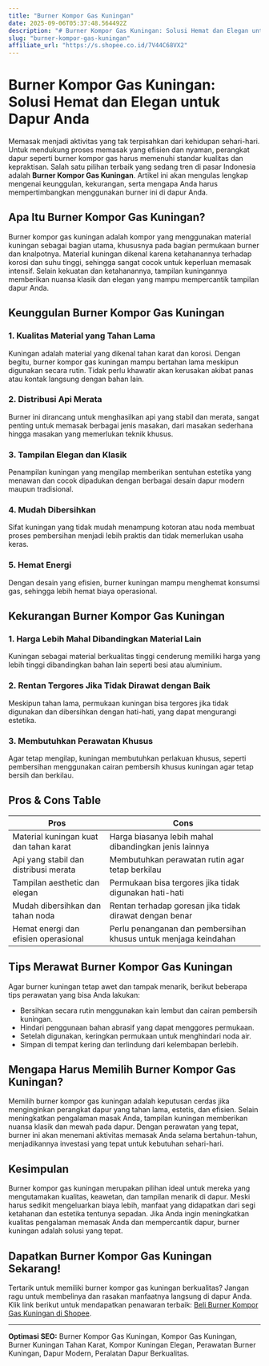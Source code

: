 ```yaml
---
title: "Burner Kompor Gas Kuningan"
date: 2025-09-06T05:37:48.564492Z
description: "# Burner Kompor Gas Kuningan: Solusi Hemat dan Elegan untuk Dapur Anda..."
slug: "burner-kompor-gas-kuningan"
affiliate_url: "https://s.shopee.co.id/7V44C68VX2"
---
```

# Burner Kompor Gas Kuningan: Solusi Hemat dan Elegan untuk Dapur Anda

Memasak menjadi aktivitas yang tak terpisahkan dari kehidupan sehari-hari. Untuk mendukung proses memasak yang efisien dan nyaman, perangkat dapur seperti burner kompor gas harus memenuhi standar kualitas dan kepraktisan. Salah satu pilihan terbaik yang sedang tren di pasar Indonesia adalah **Burner Kompor Gas Kuningan**. Artikel ini akan mengulas lengkap mengenai keunggulan, kekurangan, serta mengapa Anda harus mempertimbangkan menggunakan burner ini di dapur Anda.

## Apa Itu Burner Kompor Gas Kuningan?

Burner kompor gas kuningan adalah kompor yang menggunakan material kuningan sebagai bagian utama, khususnya pada bagian permukaan burner dan knalpotnya. Material kuningan dikenal karena ketahanannya terhadap korosi dan suhu tinggi, sehingga sangat cocok untuk keperluan memasak intensif. Selain kekuatan dan ketahanannya, tampilan kuningannya memberikan nuansa klasik dan elegan yang mampu mempercantik tampilan dapur Anda.

## Keunggulan Burner Kompor Gas Kuningan

### 1. Kualitas Material yang Tahan Lama
Kuningan adalah material yang dikenal tahan karat dan korosi. Dengan begitu, burner kompor gas kuningan mampu bertahan lama meskipun digunakan secara rutin. Tidak perlu khawatir akan kerusakan akibat panas atau kontak langsung dengan bahan lain.

### 2. Distribusi Api Merata
Burner ini dirancang untuk menghasilkan api yang stabil dan merata, sangat penting untuk memasak berbagai jenis masakan, dari masakan sederhana hingga masakan yang memerlukan teknik khusus.

### 3. Tampilan Elegan dan Klasik
Penampilan kuningan yang mengilap memberikan sentuhan estetika yang menawan dan cocok dipadukan dengan berbagai desain dapur modern maupun tradisional.

### 4. Mudah Dibersihkan
Sifat kuningan yang tidak mudah menampung kotoran atau noda membuat proses pembersihan menjadi lebih praktis dan tidak memerlukan usaha keras.

### 5. Hemat Energi
Dengan desain yang efisien, burner kuningan mampu menghemat konsumsi gas, sehingga lebih hemat biaya operasional.

## Kekurangan Burner Kompor Gas Kuningan

### 1. Harga Lebih Mahal Dibandingkan Material Lain
Kuningan sebagai material berkualitas tinggi cenderung memiliki harga yang lebih tinggi dibandingkan bahan lain seperti besi atau aluminium.

### 2. Rentan Tergores Jika Tidak Dirawat dengan Baik
Meskipun tahan lama, permukaan kuningan bisa tergores jika tidak digunakan dan dibersihkan dengan hati-hati, yang dapat mengurangi estetika.

### 3. Membutuhkan Perawatan Khusus
Agar tetap mengilap, kuningan membutuhkan perlakuan khusus, seperti pembersihan menggunakan cairan pembersih khusus kuningan agar tetap bersih dan berkilau.

## Pros & Cons Table

| **Pros**                                   | **Cons**                                                      |
|-------------------------------------------|--------------------------------------------------------------|
| Material kuningan kuat dan tahan karat   | Harga biasanya lebih mahal dibandingkan jenis lainnya       |
| Api yang stabil dan distribusi merata   | Membutuhkan perawatan rutin agar tetap berkilau             |
| Tampilan aesthetic dan elegan           | Permukaan bisa tergores jika tidak digunakan hati-hati       |
| Mudah dibersihkan dan tahan noda        | Rentan terhadap goresan jika tidak dirawat dengan benar     |
| Hemat energi dan efisien operasional   | Perlu penanganan dan pembersihan khusus untuk menjaga keindahan|

## Tips Merawat Burner Kompor Gas Kuningan

Agar burner kuningan tetap awet dan tampak menarik, berikut beberapa tips perawatan yang bisa Anda lakukan:

- Bersihkan secara rutin menggunakan kain lembut dan cairan pembersih kuningan.
- Hindari penggunaan bahan abrasif yang dapat menggores permukaan.
- Setelah digunakan, keringkan permukaan untuk menghindari noda air.
- Simpan di tempat kering dan terlindung dari kelembapan berlebih.

## Mengapa Harus Memilih Burner Kompor Gas Kuningan?

Memilih burner kompor gas kuningan adalah keputusan cerdas jika menginginkan perangkat dapur yang tahan lama, estetis, dan efisien. Selain meningkatkan pengalaman masak Anda, tampilan kuningan memberikan nuansa klasik dan mewah pada dapur. Dengan perawatan yang tepat, burner ini akan menemani aktivitas memasak Anda selama bertahun-tahun, menjadikannya investasi yang tepat untuk kebutuhan sehari-hari.

## Kesimpulan

Burner kompor gas kuningan merupakan pilihan ideal untuk mereka yang mengutamakan kualitas, keawetan, dan tampilan menarik di dapur. Meski harus sedikit mengeluarkan biaya lebih, manfaat yang didapatkan dari segi ketahanan dan estetika tentunya sepadan. Jika Anda ingin meningkatkan kualitas pengalaman memasak Anda dan mempercantik dapur, burner kuningan adalah solusi yang tepat.

## Dapatkan Burner Kompor Gas Kuningan Sekarang!

Tertarik untuk memiliki burner kompor gas kuningan berkualitas? Jangan ragu untuk membelinya dan rasakan manfaatnya langsung di dapur Anda. Klik link berikut untuk mendapatkan penawaran terbaik: [Beli Burner Kompor Gas Kuningan di Shopee](https://s.shopee.co.id/7V44C68VX2).

---

**Optimasi SEO:** Burner Kompor Gas Kuningan, Kompor Gas Kuningan, Burner Kuningan Tahan Karat, Kompor Kuningan Elegan, Perawatan Burner Kuningan, Dapur Modern, Peralatan Dapur Berkualitas.
